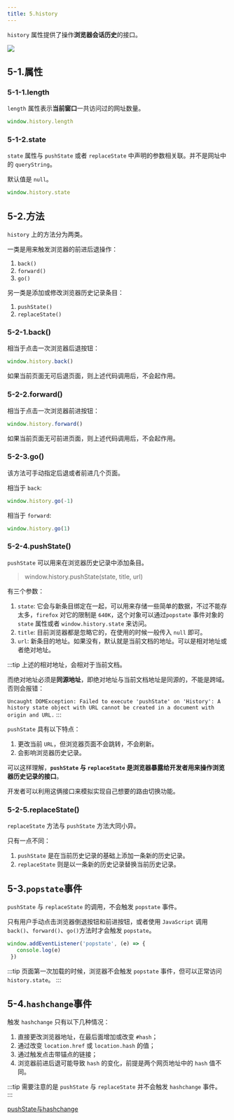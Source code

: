 ```yaml
---
title: 5.history
---
```


`history` 属性提供了操作**浏览器会话历史**的接口。

![](https://raw.githubusercontent.com/oneyoung19/vuepress-blog-img/main/img/e6c9d24ely1h22ie8rh72j21sk0mctcc.jpg)

## 5-1.属性

### 5-1-1.length

`length` 属性表示**当前窗口**一共访问过的网址数量。

```js
window.history.length
```

### 5-1-2.state

`state` 属性与 `pushState` 或者 `replaceState` 中声明的参数相关联。并不是网址中的 `queryString`。

默认值是 `null`。

```js
window.history.state
```

## 5-2.方法

`history` 上的方法分为两类。

一类是用来触发浏览器的前进后退操作：

1. `back()`
2. `forward()`
3. `go()`

另一类是添加或修改浏览器历史记录条目：

1. `pushState()`
2. `replaceState()`


### 5-2-1.back()

相当于点击一次浏览器后退按钮：

```js
window.history.back()
```

如果当前页面无可后退页面，则上述代码调用后，不会起作用。

### 5-2-2.forward()

相当于点击一次浏览器前进按钮：

```js
window.history.forward()
```

如果当前页面无可前进页面，则上述代码调用后，不会起作用。

### 5-2-3.go()

该方法可手动指定后退或者前进几个页面。

相当于 `back`:

```js
window.history.go(-1)
```

相当于 `forward`:

```js
window.history.go(1)
```

### 5-2-4.pushState()

`pushState` 可以用来在浏览器历史记录中添加条目。

> window.history.pushState(state, title, url)

有三个参数：

1. `state`: 它会与新条目绑定在一起，可以用来存储一些简单的数据，不过不能存太多，`firefox` 对它的限制是 `640K`，这个对象可以通过`popstate` 事件对象的 `state` 属性或者 `window.history.state` 来访问。
2. `title`: 目前浏览器都是忽略它的，在使用的时候一般传入 `null` 即可。
3. `url`: 新条目的地址。如果没有，默认就是当前文档的地址。可以是相对地址或者绝对地址。

:::tip
上述的相对地址，会相对于当前文档。

而绝对地址必须是**同源地址**，即绝对地址与当前文档地址是同源的，不能是跨域。否则会报错：

`Uncaught DOMException: Failed to execute 'pushState' on 'History': A history state object with URL cannot be created in a document with origin and URL.`
:::

`pushState` 具有以下特点：

1. 更改当前 `URL`，但浏览器页面不会跳转，不会刷新。
2. 会影响浏览器历史记录。

可以这样理解，**`pushState` 与 `replaceState` 是浏览器暴露给开发者用来操作浏览器历史记录的接口**。

开发者可以利用这俩接口来模拟实现自己想要的路由切换功能。

### 5-2-5.replaceState()

`replaceState` 方法与 `pushState` 方法大同小异。

只有一点不同：

1. `pushState` 是在当前历史记录的基础上添加一条新的历史记录。
2. `replaceState` 则是以一条新的历史记录替换当前历史记录。

## 5-3.`popstate`事件

`pushState` 与 `replaceState` 的调用，不会触发 `popstate` 事件。

只有用户手动点击浏览器倒退按钮和前进按钮，或者使用 `JavaScript` 调用`back()`、`forward()`、`go()`方法时才会触发 `popstate`。

```js
window.addEventListener('popstate', (e) => {
   console.log(e)
 })
```

:::tip
页面第一次加载的时候，浏览器不会触发 `popstate` 事件，但可以正常访问 `history.state`。
:::

## 5-4.`hashchange`事件

触发 `hashchange` 只有以下几种情况：

1. 直接更改浏览器地址，在最后面增加或改变 `#hash`；
2. 通过改变 `location.href` 或 `location.hash` 的值；
3. 通过触发点击带锚点的链接；
4. 浏览器前进后退可能导致 `hash` 的变化，前提是两个网页地址中的 `hash` 值不同。

:::tip
需要注意的是 `pushState` 与 `replaceState` 并不会触发 `hashchange` 事件。
:::

[pushState与hashchange](https://www.cnblogs.com/lyzg/p/5960609.html)
